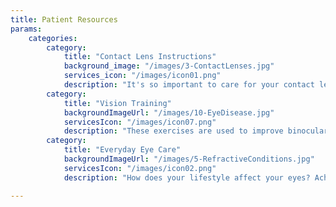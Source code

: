 ```yaml
---
title: Patient Resources
params:
    categories: 
        category: 
            title: "Contact Lens Instructions"
            background_image: "/images/3-ContactLenses.jpg"
            services_icon: "/images/icon01.png"
            description: "It's so important to care for your contact lenses correctly. Refresh yourself with these instructions."
        category:
            title: "Vision Training"
            backgroundImageUrl: "/images/10-EyeDisease.jpg"
            servicesIcon: "/images/icon07.png"
            description: "These exercises are used to improve binocular vision skills in conjunction with an ongoing program."
        category:
            title: "Everyday Eye Care"
            backgroundImageUrl: "/images/5-RefractiveConditions.jpg"
            servicesIcon: "/images/icon02.png"
            description: "How does your lifestyle affect your eyes? Achieve your best eye health and vision every day."

---
```

